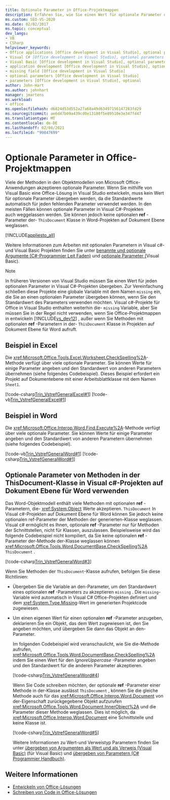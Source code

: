 ```yaml
---
title: Optionale Parameter in Office-Projektmappen
description: Erfahren Sie, wie Sie einen Wert für optionale Parameter nicht übergeben müssen, da die Standardwerte automatisch für jeden fehlenden Parameter verwendet werden.
ms.custom: SEO-VS-2020
ms.date: 02/02/2017
ms.topic: conceptual
dev_langs:
- VB
- CSharp
helpviewer_keywords:
- Office applications [Office development in Visual Studio], optional parameters
- Visual C# [Office development in Visual Studio], optional parameters
- Visual Basic [Office development in Visual Studio], optional parameters
- application development [Office development in Visual Studio], optional parameters
- missing field [Office development in Visual Studio]
- optional parameters [Office development in Visual Studio]
- parameters [Office development in Visual Studio], optional
author: John-Hart
ms.author: johnhart
manager: jmartens
ms.workload:
- office
ms.openlocfilehash: d6824d53d552a27a68a49d63497156147283fd29
ms.sourcegitcommit: ae6d47b09a439cd0e13180f5e89510e3e347fd47
ms.translationtype: MT
ms.contentlocale: de-DE
ms.lasthandoff: 02/08/2021
ms.locfileid: "99847699"
---
```

# <a name="optional-parameters-in-office-solutions"></a>Optionale Parameter in Office-Projektmappen
  Viele der Methoden in den Objektmodellen von Microsoft Office-Anwendungen akzeptieren optionale Parameter. Wenn Sie mithilfe von Visual Basic eine Office-Lösung in Visual Studio entwickeln, muss kein Wert für optionale Parameter übergeben werden, da die Standardwerte automatisch für jeden fehlenden Parameter verwendet werden. In den meisten Fällen können optionale Parameter in Visual C#-Projekten auch weggelassen werden. Sie können jedoch keine optionalen **ref** -Parameter der- `ThisDocument` Klasse in Word-Projekten auf Dokument Ebene weglassen.

 [!INCLUDE[appliesto_all](../vsto/includes/appliesto-all-md.md)]

 Weitere Informationen zum Arbeiten mit optionalen Parametern in Visual c#-und Visual Basic Projekten finden Sie unter [benannte und optionale Argumente &#40;C&#35;-Programmier Leit Faden&#41;](/dotnet/csharp/programming-guide/classes-and-structs/named-and-optional-arguments) und [optionale Parameter &#40;](/dotnet/visual-basic/programming-guide/language-features/procedures/optional-parameters)Visual Basic&#41;.

> [!NOTE]
> In früheren Versionen von Visual Studio müssen Sie einen Wert für jeden optionalen Parameter in Visual C#-Projekten übergeben. Zur Vereinfachung schließen diese Projekte eine globale Variable mit dem Namen `missing` ein, die Sie an einen optionalen Parameter übergeben können, wenn Sie den Standardwert des Parameters verwenden möchten. Visual c#-Projekte für Office in Visual Studio enthalten weiterhin die- `missing` Variable, aber Sie müssen Sie in der Regel nicht verwenden, wenn Sie Office-Projektmappen in entwickeln [!INCLUDE[vs_dev12](../vsto/includes/vs-dev12-md.md)] , außer wenn Sie Methoden mit optionalen **ref** -Parametern in der- `ThisDocument` Klasse in Projekten auf Dokument Ebene für Word aufruft.

## <a name="example-in-excel"></a>Beispiel in Excel
 Die <xref:Microsoft.Office.Tools.Excel.Worksheet.CheckSpelling%2A>-Methode verfügt über viele optionale Parameter. Sie können Werte für einige Parameter angeben und den Standardwert von anderen Parametern übernehmen (siehe folgendes Codebeispiel). Dieses Beispiel erfordert ein Projekt auf Dokumentebene mit einer Arbeitsblattklasse mit dem Namen `Sheet1`.

 [!code-csharp[Trin_VstrefGeneralExcel#1](../vsto/codesnippet/CSharp/excelworkbook1/Sheet1.cs#1)]
 [!code-vb[Trin_VstrefGeneralExcel#1](../vsto/codesnippet/VisualBasic/excelworkbook1/Sheet1.vb#1)]

## <a name="example-in-word"></a>Beispiel in Word
 Die <xref:Microsoft.Office.Interop.Word.Find.Execute%2A>-Methode verfügt über viele optionale Parameter. Sie können Werte für einige Parameter angeben und den Standardwert von anderen Parametern übernehmen (siehe folgendes Codebeispiel).

 [!code-vb[Trin_VstrefGeneralWord#1](../vsto/codesnippet/VisualBasic/worddocument1/ThisDocument.vb#1)]
 [!code-csharp[Trin_VstrefGeneralWord#1](../vsto/codesnippet/CSharp/worddocument1/ThisDocument.cs#1)]

## <a name="use-optional-parameters-of-methods-in-the-thisdocument-class-in-visual-c-document-level-projects-for-word"></a>Optionale Parameter von Methoden in der ThisDocument-Klasse in Visual c#-Projekten auf Dokument Ebene für Word verwenden
 Das Word-Objektmodell enthält viele Methoden mit optionalen **ref** -Parametern, die- <xref:System.Object> Werte akzeptieren.  `ThisDocument` In Visual c#-Projekten auf Dokument Ebene für Word können Sie jedoch keine optionalen ref-Parameter der Methoden der generierten-Klasse weglassen. Visual c# ermöglicht es Ihnen, optionale **ref** -Parameter nur für Methoden der Schnittstellen, nicht für Klassen, auszulassen. Beispielsweise wird das folgende Codebeispiel nicht kompiliert, da Sie keine optionalen **ref** -Parameter der-Methode der-Klasse weglassen können <xref:Microsoft.Office.Tools.Word.DocumentBase.CheckSpelling%2A> `ThisDocument` .

 [!code-csharp[Trin_VstrefGeneralWord#3](../vsto/codesnippet/CSharp/worddocument1/ThisDocument.cs#3)]

 Wenn Sie Methoden der `ThisDocument`-Klasse aufrufen, befolgen Sie diese Richtlinien:

- Übergeben Sie die Variable an den-Parameter, um den Standardwert eines optionalen **ref** -Parameters zu akzeptieren `missing` . Die `missing`-Variable wird automatisch in Visual C# Office-Projekten definiert und dem <xref:System.Type.Missing>-Wert im generierten Projektcode zugewiesen.

- Um einen eigenen Wert für einen optionalen **ref** -Parameter anzugeben, deklarieren Sie ein Objekt, das dem Wert zugewiesen ist, den Sie angeben möchten, und übergeben Sie dann das Objekt an den-Parameter.

  Im folgenden Codebeispiel wird veranschaulicht, wie Sie die-Methode aufrufen, <xref:Microsoft.Office.Tools.Word.DocumentBase.CheckSpelling%2A> indem Sie einen Wert für den *IgnoreUppercase* -Parameter angeben und den Standardwert für die anderen Parameter akzeptieren.

  [!code-csharp[Trin_VstrefGeneralWord#4](../vsto/codesnippet/CSharp/worddocument1/ThisDocument.cs#4)]

  Wenn Sie Code schreiben möchten, der optionale **ref** -Parameter einer Methode in der-Klasse auslässt `ThisDocument` , können Sie die gleiche Methode auch für das <xref:Microsoft.Office.Interop.Word.Document> von der-Eigenschaft zurückgegebene Objekt aufzurufen <xref:Microsoft.Office.Tools.Word.Document.InnerObject%2A> und die Parameter dieser Methode weglassen. Dies ist möglich, da <xref:Microsoft.Office.Interop.Word.Document> eine Schnittstelle und keine Klasse ist.

  [!code-csharp[Trin_VstrefGeneralWord#5](../vsto/codesnippet/CSharp/worddocument1/ThisDocument.cs#5)]

  Weitere Informationen zu Wert-und Verweistyp Parametern finden Sie unter [übergeben von Argumenten als Wert und als Verweis &#40;Visual Basic&#41;](/dotnet/visual-basic/programming-guide/language-features/procedures/passing-arguments-by-value-and-by-reference) (für Visual Basic) und [übergeben von Parametern &#40;C&#35; Programmier Handbuch&#41;](/dotnet/csharp/programming-guide/classes-and-structs/passing-parameters).

## <a name="see-also"></a>Weitere Informationen
- [Entwickeln von Office-Lösungen](../vsto/developing-office-solutions.md)
- [Schreiben von Code in Office-Lösungen](../vsto/writing-code-in-office-solutions.md)
